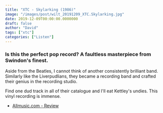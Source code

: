 ```yaml
---
title: "XTC - Skylarking (1986)"
image: "/images/post/wilt_20191209_XTC.Skylarking.jpg"
date: 2019-12-09T00:00:00.0000000
draft: false
author: "David"
tags: ["xtc"]
categories: ["Listen"]
---
```

### Is this the perfect pop record? A faultless masterpiece from Swindon's finest.

 Aside from the Beatles, I cannot think of another consistently brilliant band. Similarly like the Liverpudlians, they became a recording band and crafted their genius in the recording studio.

 Find one dud track in all of their catalogue and I'll eat Kettley's undies. This vinyl recording is immense.

-  [Allmusic.com - Review](https://www.allmusic.com/album/skylarking-mw0000650999)